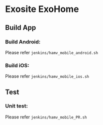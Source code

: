 # Exosite ExoHome

## Build App
### Build Android:
Please refer `jenkins/hamv_mobile_android.sh`

### Build iOS:
Please refer `jenkins/hamv_mobile_ios.sh`

## Test
### Unit test:
Please refer `jenkins/hamv_mobile_PR.sh`
